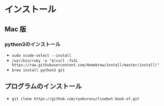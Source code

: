 # インストール

## Mac 版

### python3のインストール

- `sudo xcode-select --install`
- `/usr/bin/ruby -e "$(curl -fsSL https://raw.githubusercontent.com/Homebrew/install/master/install)"`
- `brew install python3 git`

## プログラムのインストール

- `git clone https://github.com/ryokurosu/linebot-book-of.git`